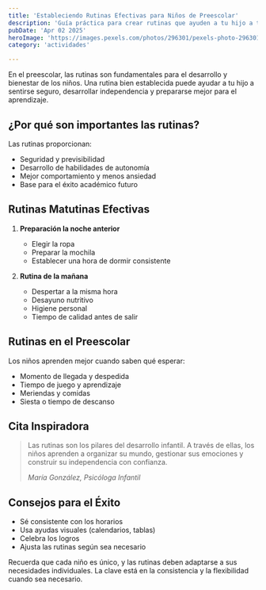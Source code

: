 ```yaml
---
title: 'Estableciendo Rutinas Efectivas para Niños de Preescolar'
description: 'Guía práctica para crear rutinas que ayuden a tu hijo a tener éxito en el preescolar'
pubDate: 'Apr 02 2025'
heroImage: 'https://images.pexels.com/photos/296301/pexels-photo-296301.jpeg'
category: 'actividades'

---
```


En el preescolar, las rutinas son fundamentales para el desarrollo y bienestar de los niños. Una rutina bien establecida puede ayudar a tu hijo a sentirse seguro, desarrollar independencia y prepararse mejor para el aprendizaje.

## ¿Por qué son importantes las rutinas?

Las rutinas proporcionan:
- Seguridad y previsibilidad
- Desarrollo de habilidades de autonomía
- Mejor comportamiento y menos ansiedad
- Base para el éxito académico futuro

## Rutinas Matutinas Efectivas

1. **Preparación la noche anterior**
   - Elegir la ropa
   - Preparar la mochila
   - Establecer una hora de dormir consistente

2. **Rutina de la mañana**
   - Despertar a la misma hora
   - Desayuno nutritivo
   - Higiene personal
   - Tiempo de calidad antes de salir

## Rutinas en el Preescolar

Los niños aprenden mejor cuando saben qué esperar:
- Momento de llegada y despedida
- Tiempo de juego y aprendizaje
- Meriendas y comidas
- Siesta o tiempo de descanso

## Cita Inspiradora

> Las rutinas son los pilares del desarrollo infantil. A través de ellas, los niños aprenden a organizar su mundo, gestionar sus emociones y construir su independencia con confianza.
>
> *María González, Psicóloga Infantil*


## Consejos para el Éxito

- Sé consistente con los horarios
- Usa ayudas visuales (calendarios, tablas)
- Celebra los logros
- Ajusta las rutinas según sea necesario

Recuerda que cada niño es único, y las rutinas deben adaptarse a sus necesidades individuales. La clave está en la consistencia y la flexibilidad cuando sea necesario.

